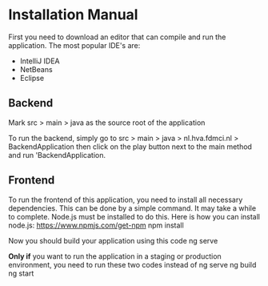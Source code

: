 # Installation Manual

First you need to download an editor that can compile and run the application. The most popular IDE's are:
* IntelliJ IDEA
* NetBeans
* Eclipse

## Backend
Mark src > main > java as the source root of the application

To run the backend, simply go to src > main > java > nl.hva.fdmci.nl > BackendApplication 
then click on the play button next to the main method and run 'BackendApplication.

## Frontend
To run the frontend of this application, you need to install all necessary dependencies. This can be done by a simple command. It may take a while to complete.
Node.js must be installed to do this. Here is how you can install node.js: https://www.npmjs.com/get-npm
    npm install    

Now you should build your application using this code
    ng serve    

**Only if** you want to run the application in a staging or production environment, you need to run these two codes instead of ng serve
    ng build    
    ng start    
